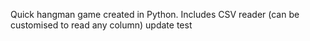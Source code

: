 Quick hangman game created in Python.
Includes CSV reader (can be customised to read any column)
update test
